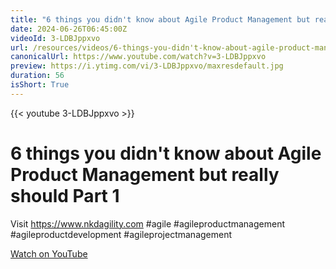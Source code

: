 ```yaml
---
title: "6 things you didn't know about Agile Product Management but really should Part 1"
date: 2024-06-26T06:45:00Z
videoId: 3-LDBJppxvo
url: /resources/videos/6-things-you-didn't-know-about-agile-product-management-but-really-should-part-1
canonicalUrl: https://www.youtube.com/watch?v=3-LDBJppxvo
preview: https://i.ytimg.com/vi/3-LDBJppxvo/maxresdefault.jpg
duration: 56
isShort: True
---
```


{{< youtube 3-LDBJppxvo >}}

# 6 things you didn't know about Agile Product Management but really should Part 1

Visit https://www.nkdagility.com #agile #agileproductmanagement #agileproductdevelopment #agileprojectmanagement

[Watch on YouTube](https://www.youtube.com/watch?v=3-LDBJppxvo)

